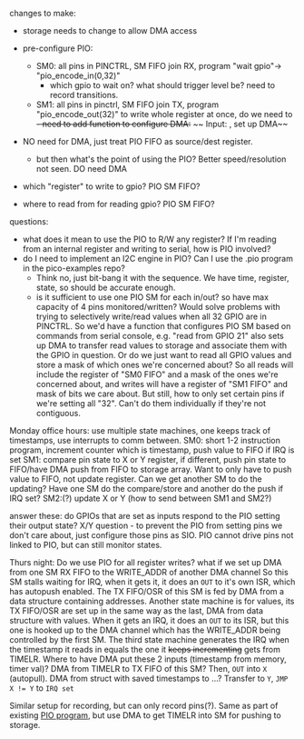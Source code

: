 
changes to make:
- storage needs to change to allow DMA access
- pre-configure PIO:
    - SM0: all pins in PINCTRL, SM FIFO join RX, program "wait gpio"-> "pio_encode_in(0,32)" 
        - which gpio to wait on? what should trigger level be? need to record transitions.
    - SM1: all pins in pinctrl, SM FIFO join TX, program "pio_encode_out(32)" to write whole register at once, do we need to 
~~- need to add function to configure DMA:~~
~~    Input: , set up DMA~~
- NO need for DMA, just treat PIO FIFO as source/dest register.
    - but then what's the point of using the PIO? Better speed/resolution not seen. DO need DMA


- which "register" to write to gpio? PIO SM FIFO?
- where to read from for reading gpio? PIO SM FIFO?

questions:
- what does it mean to use the PIO to R/W any register? If I'm reading from an internal register and writing to serial, how is PIO involved?
- do I need to implement an I2C engine in PIO? Can I use the .pio program in the pico-examples repo?
    - Think no, just bit-bang it with the sequence. We have time, register, state, so should be accurate enough.
    - is it sufficient to use one PIO SM for each in/out? so have max capacity of 4 pins monitored/written? Would solve problems with trying to selectively write/read values when all 32 GPIO are in PINCTRL. So we'd have a function that configures PIO SM based on commands from serial console, e.g. "read from GPIO 21" also sets up DMA to transfer read values to storage and associate them with the GPIO in question. Or do we just want to read all GPIO values and store a mask of which ones we're concerned about? So all reads will include the register of "SM0 FIFO" and a mask of the ones we're concerned about, and writes will have a register of "SM1 FIFO" and mask of bits we care about. But still, how to only set certain pins if we're setting all "32". Can't do them individually if they're not contiguous.


Monday office hours:
use multiple state machines, one keeps track of timestamps, use interrupts to comm between.
SM0: short 1-2 instruction program, increment counter which is timestamp, push value to FIFO if IRQ is set
SM1: compare pin state to X or Y register, if different, push pin state to FIFO/have DMA push from FIFO to storage array. Want to only have to push value to FIFO, not update register. Can we get another SM to do the updating?
Have one SM do the compare/store and another do the push if IRQ set?
SM2:(?) update X or Y (how to send between SM1 and SM2?)

answer these:
do GPIOs that are set as inputs respond to the PIO setting their output state?
    X/Y question - to prevent the PIO from setting pins we don't care about, just configure those pins as SIO. PIO cannot drive pins not linked to PIO, but can still monitor states.




Thurs night:
Do we use PIO for all register writes? what if we set up DMA from one SM RX FIFO to the WRITE_ADDR of another DMA channel
So this SM stalls waiting for IRQ, when it gets it, it does an `OUT` to it's own ISR, which has autopush enabled. The TX FIFO/OSR of this SM is fed by DMA from a data structure containing addresses.
Another state machine is for values, its TX FIFO/OSR are set up in the same way as the last, DMA from data structure with values.
When it gets an IRQ, it does an `OUT` to its ISR, but this one is hooked up to the DMA channel which has the WRITE_ADDR being controlled by the first SM.
The third state machine generates the IRQ when the timestamp it reads in equals the one it ~~keeps incrementing~~ gets from TIMELR. Where to have DMA put these 2 inputs (timestamp from memory, timer val)?
DMA from TIMELR to TX FIFO of this SM? Then, `OUT` into `X` (autopull).
DMA from struct with saved timestamps to ...? Transfer to `Y`, `JMP X != Y` to `IRQ set`

Similar setup for recording, but can only record pins(?). Same as part of existing [PIO program](rp2040/sequencer.pio), but use DMA to get TIMELR into SM for pushing to storage.
